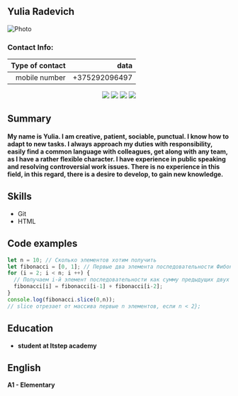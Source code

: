 
## Yulia Radevich
![Photo](https://sun9-59.userapi.com/impg/cjDoer9bJD19-EUQpr21hTMGqi2jgd0ERtejew/E9HG9WRMTwo.jpg?size=720x880&quality=96&sign=f18a4d8f88f20f46417dc5a503a4e881&type=album)

### Contact Info:

| Type of contact  | data |
|    ---: |    ----: |
| mobile number | +375292096497  |
<div align="center">
<a href="https://github.com/yulya-radevich"><img src="https://img.shields.io/badge/github-black.svg?&amp;style=for-the-badge&amp;logo=github&amp;logoColor=white" style="max-width:100%;"></a>
<a href="mailto:yulya.radevich@inbox.ru?subject=Olá%20Punit"><img src="https://img.shields.io/badge/mail-%23D14836.svg?&amp;style=for-the-badge&amp;logo=gmail&amp;logoColor=white" style="max-width:100%;"></a>
<a href="https://join.skype.com/invite/LnxBToV9b6en" rel="nofollow"><img src="https://img.shields.io/badge/skype-%230077B5.svg?&amp;style=for-the-badge&amp;logo=skype&amp;logoColor=white" style="max-width:100%;"></a>
<a href="https://www.instagram.com/yulia.radevich/" rel="nofollow"><img src="https://img.shields.io/badge/instagram-coral.svg?&amp;style=for-the-badge&amp;logo=instagram&amp;logoColor=white" style="max-width:100%;"></a>
</div>

## Summary

#### My name is Yulia. I am creative, patient, sociable, punctual. I know how to adapt to new tasks. I always approach my duties with responsibility, easily find a common language with colleagues, get along with any team, as I have a rather flexible character. I have experience in public speaking and resolving controversial work issues. There is no experience in this field, in this regard, there is a desire to develop, to gain new knowledge.

## Skills
* Git
* HTML
## Code examples
``` javascript
let n = 10; // Сколько элементов хотим получить
let fibonacci = [0, 1]; // Первые два элемента последовательности Фибоначчи
for (i = 2; i < n; i ++) {
  // Получаем i-й элемент последовательности как сумму предыдущих двух
  fibonacci[i] = fibonacci[i-1] + fibonacci[i-2];
}
console.log(fibonacci.slice(0,n));
// slice отрезает от массива первые n элементов, если n < 2};
```
## Education
* **student at Itstep academy**
## English
 **A1 - Elementary**


